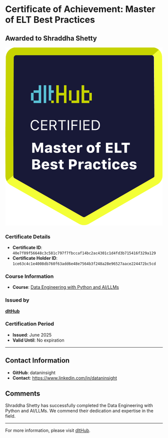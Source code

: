 
# Certificate of Achievement: Master of ELT Best Practices

## Awarded to **Shraddha Shetty**

![Course Image](../badges/dlt_master_elt_best_practices_badge.png)

### Certificate Details
- **Certificate ID**: `40e7f09f56648c3c581c797f7fbccaf14bc2ac4301c1d4fd3b715416f329a129`
- **Certificate Holder ID**: `1ce63c4c1e4008db760f63add6e48e7564b3f248a28e96527aace224472bc5cd`

### Course Information
- **Course**: [Data Engineering with Python and AI/LLMs](https://www.youtube.com/watch?v=T23Bs75F7ZQ)

### Issued by
[**dltHub**](https://dlthub.com/) 

### Certification Period
- **Issued**: June 2025
- **Valid Until**: No expiration

---

## Contact Information
- **GitHub**: dataninsight
- **Contact**: https://www.linkedin.com/in/dataninsight

## Comments
Shraddha Shetty has successfully completed the Data Engineering with Python and AI/LLMs. We commend their dedication and expertise in the field.

---

For more information, please visit [dltHub](https://dlthub.com/).
    